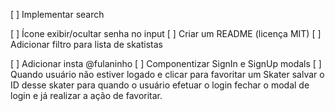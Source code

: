[ ] Implementar search

[ ] Ícone exibir/ocultar senha no input
[ ] Criar um README (licença MIT)
[ ] Adicionar filtro para lista de skatistas

[ ] Adicionar insta @fulaninho
[ ] Componentizar SignIn e SignUp modals
[ ] Quando usuário não estiver logado e
     clicar para favoritar um Skater salvar
     o ID desse skater para quando o usuário
     efetuar o login fechar o modal de login e já realizar a ação de favoritar.
